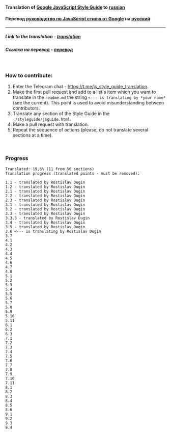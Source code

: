 #### Translation of [Google JavaScript Style Guide](https://google.github.io/styleguide/jsguide.html) to [russian](https://rostislavdugin.github.io/styleguide/jsguide.html)

#### Перевод [руководство по JavaScript стилю от Google](https://google.github.io/styleguide/jsguide.html) на [русский](https://rostislavdugin.github.io/styleguide/jsguide.html)

---

##### Link to the translation - [translation](https://rostislavdugin.github.io/styleguide/jsguide.html)

##### Ссылка на перевод - [перевод](https://rostislavdugin.github.io/styleguide/jsguide.html)

<br>

### How to contribute:

1. Enter the Telegram chat - https://t.me/js_style_guide_translation.
2. Make the first pull request and add to a list's item which you want to translate in the `readme.md` the string `<--- is translating by *your name*` (see the current). This point is used to avoid misunderstanding between contributors.
3. Translate any section of the Style Guide in the `./styleguide/jsguide.html`.
4. Make a pull request with translation.
5. Repeat the sequence of actions (please, do not translate several sections at a time).

<br>

### Progress

```
Translated: 19,6% (11 from 56 sections)
Translation progress (translated points - must be removed):

1.1 - translated by Rostislav Dugin
1.2 - translated by Rostislav Dugin
2.1 - translated by Rostislav Dugin
2.2 - translated by Rostislav Dugin
2.3 - translated by Rostislav Dugin
3.1 - translated by Rostislav Dugin
3.2 - translated by Rostislav Dugin
3.3 - translated by Rostislav Dugin
3.3.3 - translated by Rostislav Dugin
3.4 - translated by Rostislav Dugin
3.5 - translated by Rostislav Dugin
3.6 <--- is translating by Rostislav Dugin
3.7
4.1
4.2
4.3
4.4
4.5
4.6
4.7
4.8
5.1
5.2
5.3
5.4
5.5
5.6
5.7
5.8
5.9
5.10
5.11
6.1
6.2
6.3
7.1
7.2
7.3
7.4
7.5
7.6
7.7
7.8
7.9
7.10
7.11
8.1
8.2
8.3
8.4
8.5
8.6
9.1
9.2
9.3
9.4
```

